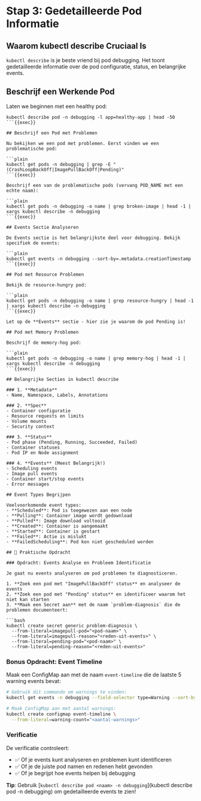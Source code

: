 # Stap 3: Gedetailleerde Pod Informatie

## Waarom kubectl describe Cruciaal Is

`kubectl describe` is je beste vriend bij pod debugging. Het toont gedetailleerde informatie over de pod configuratie, status, en belangrijke events.

## Beschrijf een Werkende Pod

Laten we beginnen met een healthy pod:

```plain
kubectl describe pod -n debugging -l app=healthy-app | head -50
```{{exec}}

## Beschrijf een Pod met Problemen

Nu bekijken we een pod met problemen. Eerst vinden we een problematische pod:

```plain
kubectl get pods -n debugging | grep -E "(CrashLoopBackOff|ImagePullBackOff|Pending)"
```{{exec}}

Beschrijf een van de problematische pods (vervang POD_NAME met een echte naam):

```plain
kubectl get pods -n debugging -o name | grep broken-image | head -1 | xargs kubectl describe -n debugging
```{{exec}}

## Events Sectie Analyseren

De Events sectie is het belangrijkste deel voor debugging. Bekijk specifiek de events:

```plain
kubectl get events -n debugging --sort-by=.metadata.creationTimestamp
```{{exec}}

## Pod met Resource Problemen

Bekijk de resource-hungry pod:

```plain
kubectl get pods -n debugging -o name | grep resource-hungry | head -1 | xargs kubectl describe -n debugging
```{{exec}}

Let op de **Events** sectie - hier zie je waarom de pod Pending is!

## Pod met Memory Problemen

Beschrijf de memory-hog pod:

```plain
kubectl get pods -n debugging -o name | grep memory-hog | head -1 | xargs kubectl describe -n debugging
```{{exec}}

## Belangrijke Secties in kubectl describe

### 1. **Metadata**
- Name, Namespace, Labels, Annotations

### 2. **Spec**
- Container configuratie
- Resource requests en limits
- Volume mounts
- Security context

### 3. **Status**
- Pod phase (Pending, Running, Succeeded, Failed)
- Container statuses
- Pod IP en Node assignment

### 4. **Events** (Meest Belangrijk!)
- Scheduling events
- Image pull events
- Container start/stop events
- Error messages

## Event Types Begrijpen

Veelvoorkomende event types:
- **Scheduled**: Pod is toegewezen aan een node
- **Pulling**: Container image wordt gedownload
- **Pulled**: Image download voltooid
- **Created**: Container is aangemaakt
- **Started**: Container is gestart
- **Failed**: Actie is mislukt
- **FailedScheduling**: Pod kon niet gescheduled worden

## 🎯 Praktische Opdracht

### Opdracht: Events Analyse en Probleem Identificatie

Je gaat nu events analyseren om pod problemen te diagnosticeren.

1. **Zoek een pod met "ImagePullBackOff" status** en analyseer de events
2. **Zoek een pod met "Pending" status** en identificeer waarom het niet kan starten
3. **Maak een Secret aan** met de naam `problem-diagnosis` die de problemen documenteert:

```bash
kubectl create secret generic problem-diagnosis \
  --from-literal=imagepull-pod="<pod-naam>" \
  --from-literal=imagepull-reason="<reden-uit-events>" \
  --from-literal=pending-pod="<pod-naam>" \
  --from-literal=pending-reason="<reden-uit-events>"
```

### Bonus Opdracht: Event Timeline

Maak een ConfigMap aan met de naam `event-timeline` die de laatste 5 warning events bevat:

```bash
# Gebruik dit commando om warnings te vinden:
kubectl get events -n debugging --field-selector type=Warning --sort-by=.metadata.creationTimestamp

# Maak ConfigMap aan met aantal warnings:
kubectl create configmap event-timeline \
  --from-literal=warning-count="<aantal-warnings>"
```

### Verificatie

De verificatie controleert:
- ✅ Of je events kunt analyseren en problemen kunt identificeren
- ✅ Of je de juiste pod namen en redenen hebt gevonden
- ✅ Of je begrijpt hoe events helpen bij debugging

**Tip**: Gebruik [`kubectl describe pod <naam> -n debugging`](kubectl describe pod <naam> -n debugging) om gedetailleerde events te zien!